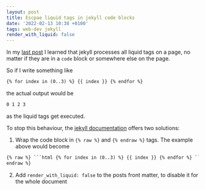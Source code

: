 ```yaml
---
layout: post
title: Escpae liquid tags in jekyll code blocks
date: '2022-02-13 10:38 +0100'
tags: web-dev jekyll
render_with_liquid: false
---
```


In my [last post](https://christianpoplawski.de/blog/2022/simple-jekyll-tagging) I learned that jekyll processes all liquid tags on a page, no matter if they are in a `code` block or somewhere else on the page.

So if I write something like

```html
{% for index in (0..3) %} {{ index }} {% endfor %}
```

the actual output would be

```html
0 1 2 3
```

as the liquid tags get executed.

To stop this behaviour, the [jekyll documentation](https://jekyllrb.com/docs/liquid/tags/#code-snippet-highlighting) offers two solutions:

1. Wrap the code block in `{% raw %}` and `{% endraw %}` tags. The example above would become

````html
{% raw %} ```html {% for index in (0..3) %} {{ index }} {% endfor %} ``` {%
endraw %}
````

2. Add `render_with_liquid: false` to the posts front matter, to disable it for the whole document

